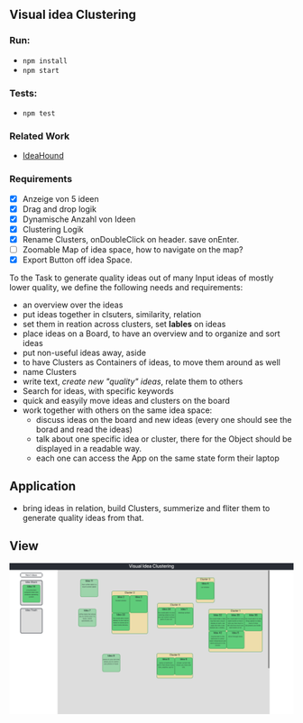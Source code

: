 ## Visual idea Clustering

### Run:

- `npm install`
- `npm start`

### Tests:

- `npm test`

### Related Work

- [IdeaHound](http://www.eecs.harvard.edu/~kgajos/papers/2016/siangliulue16ideahound-uist.shtml)

### Requirements

- [x] Anzeige von 5 ideen
- [x] Drag and drop logik
- [x] Dynamische Anzahl von Ideen
- [x] Clustering Logik
- [x] Rename Clusters, onDoubleClick on header. save onEnter.
- [ ] Zoomable Map of idea space, how to navigate on the map?
- [x] Export Button off idea Space.

To the Task to generate quality ideas out of many Input ideas of mostly lower quality, we define the following needs and requirements:

- an overview over the ideas
- put ideas together in clsuters, similarity, relation
- set them in reation across clusters, set **lables** on ideas
- place ideas on a Board, to have an overview and to organize and sort ideas
- put non-useful ideas away, aside
- to have Clusters as Containers of ideas, to move them around as well
- name Clusters
- write text, _create new "quality" ideas_, relate them to others
- Search for ideas, with specific keywords
- quick and easyily move ideas and clusters on the board
- work together with others on the same idea space:
  - discuss ideas on the board and new ideas (every one should see the borad and read the ideas)
  - talk about one specific idea or cluster, there for the Object should be displayed in a readable way.
  - each one can access the App on the same state form their laptop

## Application

- bring ideas in relation, build Clusters, summerize and fliter them to generate quality ideas from that.

## View

![Example](/public/ScreenshotVisualIdeaClustering.png)

